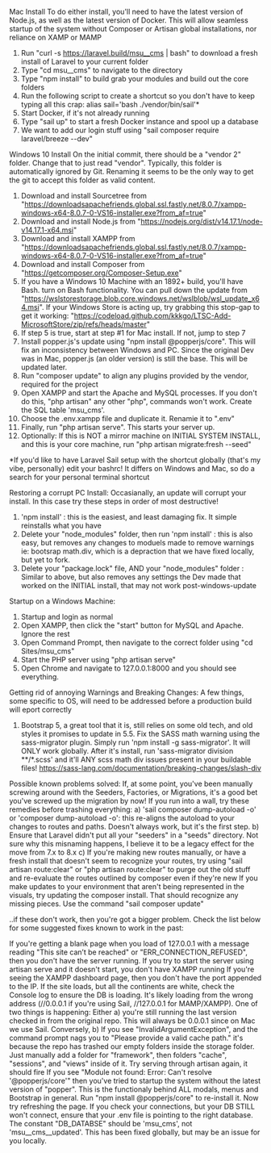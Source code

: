 Mac Install
To do either install, you'll need to have the latest version of Node.js, as well as the latest version of Docker. This will allow seamless startup of the system without Composer or Artisan global installations, nor reliance on XAMP or MAMP

1) Run "curl -s https://laravel.build/msu__cms | bash" to download a fresh install of Laravel to your current folder
2) Type "cd msu__cms" to navigate to the directory
3) Type "npm install" to build grab your modules and build out the core folders
4) Run the following script to create a shortcut so you don't have to keep typing all this crap: alias sail='bash ./vendor/bin/sail'*
5) Start Docker, if it's not already running
6) Type "sail up" to start a fresh Docker instance and spool up a database
7) We want to add our login stuff using "sail composer require laravel/breeze --dev"

Windows 10 Install
On the initial commit, there should be a "vendor 2" folder. Change that to just read "vendor". Typically, this folder is automatically ignored by Git. Renaming it seems to be the only way to get the git to accept this folder as valid content.

1) Download and install Sourcetree from "https://downloadsapachefriends.global.ssl.fastly.net/8.0.7/xampp-windows-x64-8.0.7-0-VS16-installer.exe?from_af=true"
2) Download and install Node.js from "https://nodejs.org/dist/v14.17.1/node-v14.17.1-x64.msi"
3) Download and install XAMPP from "https://downloadsapachefriends.global.ssl.fastly.net/8.0.7/xampp-windows-x64-8.0.7-0-VS16-installer.exe?from_af=true"
4) Download and install Composer from "https://getcomposer.org/Composer-Setup.exe"
5) If you have a Windows 10 Machine with an 1892+ build, you'll have Bash. turn on Bash functionality. You can pull down the update from "https://wslstorestorage.blob.core.windows.net/wslblob/wsl_update_x64.msi". If your Windows Store is acting up, try grabbing this stop-gap to get it working: "https://codeload.github.com/kkkgo/LTSC-Add-MicrosoftStore/zip/refs/heads/master"
6) If step 5 is true, start at step #1 for Mac install. If not, jump to step 7
7) Install popper.js's update using "npm install @popperjs/core". This will fix an inconsistency between Windows and PC. Since the original Dev was in Mac, popper.js (an older version) is still the base. This will be updated later.
8) Run "composer update" to align any plugins provided by the vendor, required for the project
9) Open XAMPP and start the Apache and MySQL processes. If you don't do this, "php artisan" any other "php", commands won't work. Create the SQL table 'msu_cms'.
11) Choose the .env.xampp file and duplicate it. Renamie it to ".env"
10) Finally, run "php artisan serve". This starts your server up.
11) Optionally: If this is NOT a mirror machine on INITIAL SYSTEM INSTALL, and this is your core machine, run "php artisan migrate:fresh --seed"

*If you'd like to have Laravel Sail setup with the shortcut globally (that's my vibe, personally) edit your bashrc! It differs on Windows and Mac, so do a search for your personal terminal shortcut

Restoring a corrupt PC Install:
Occasianally, an update will corrupt your install. In this case try these steps in order of most destructive!
1) 'npm install' : this is the easiest, and least damaging fix. It simple reinstalls what you have
2) Delete your "node_modules" folder, then run 'npm install' : this is also easy, but removes any changes to moduels made to remove warnings ie: bootsrap math.div, which is a depraction that we have fixed locally, but yet to fork.
3) Delete your "package.lock" file, AND your "node_modules" folder : Similar to above, but also removes any settings the Dev made that worked on the INITIAL install, that may not work post-windows-update

Startup on a Windows Machine:
1) Startup and login as normal
2) Open XAMPP, then click the "start" button for MySQL and Apache. Ignore the rest
3) Open Command Prompt, then navigate to the correct folder using "cd Sites/msu_cms"
4) Start the PHP server using "php artisan serve"
5) Open Chrome and navigate to 127.0.0.1:8000 and you should see everything.

Getting rid of annoying Warnings and Breaking Changes:
A few things, some specific to OS, will need to be addressed before a production build will eport correctly
1) Bootstrap 5, a great tool that it is, still relies on some old tech, and old styles it promises to update in 5.5. Fix the SASS math warning using the sass-migrator plugin. Simply run 'npm install -g sass-migrator'. It will ONLY work globally. After it's install, run 'sass-migrator division **/*.scss' and it'll ANY scss math div issues present in your buildable files!
https://sass-lang.com/documentation/breaking-changes/slash-div

Possible known problems solved:
If, at some point, you've been manually screwing around with the Seeders, Factories, or Migrations, it's a good bet you've screwed up the migration by now! If you run into a wall, try these remedies before trashing everything:
a) 'sail composer dump-autoload -o' or 'composer dump-autoload -o': this re-aligns the autoload to your changes to routes and paths. Doesn't always work, but it's the first step.
b) Ensure that Laravel didn't put all your "seeders" in a "seeds" directory. Not sure why this misnaming happens, I believe it to be a legacy effect for the move from 7.x to 8.x
c) If you're making new routes manually, or have a fresh install that doesn't seem to recognize your routes, try using "sail artisan route:clear" or "php artisan route:clear" to purge out the old stuff and re-evaluate the routes outlined by composer even if they're new
If you make updates to your environment that aren't being represented in the visuals, try updating the composer install. That should recognize any missing pieces. Use the command "sail composer update"

..if these don't work, then you're got a bigger problem. Check the list below for some suggested fixes known to work in the past:

If you're getting a blank page when you load of 127.0.0.1 with a message reading "This site can’t be reached" or "ERR_CONNECTION_REFUSED", then you don't have the server running.
If you try to start the server using artisan serve and it doesn't start, you don't have XAMPP running
If you're seeing the XAMPP dashboard page, then you don't have the port appended to the IP.
If the site loads, but all the continents are white, check the Console log to ensure the DB is loading. It's likely loading from the wrong address (//0.0.0.1 if you're using Sail, //127.0.0.1 for MAMP/XAMPP). One of two things is happening: Either a) you're still running the last version checked in from the original repo. This will always be 0.0.0.1 since on Mac we use Sail. Conversely, b) 
If you see "InvalidArgumentException", and the command prompt nags you to "Please provide a valid cache path." it's because the repo has trashed our empty folders inside the storage folder. Just manually add a folder for "framework", then folders "cache", "sessions", and "views" inside of it. Try serving through artisan again, it should fire
If you see "Module not found: Error: Can't resolve '@popperjs/core'" then you've tried to startup the system without the latest version of "popper". This is the functionaly behind ALL modals, menus and Bootstrap in general. Run "npm install @popperjs/core" to re-install it. Now try refreshing the page.
If you check your connections, but your DB STILL won't connect, ensure that your .env file is pointing to the right database. The constant "DB_DATABSE" should be 'msu_cms', not 'msu__cms__updated'. This has been fixed globally, but may be an issue for you locally.